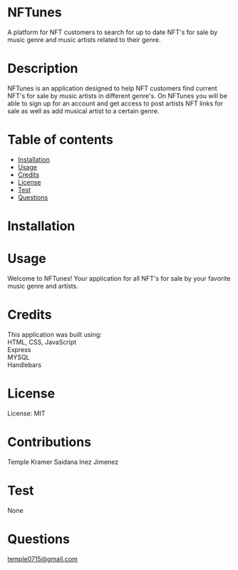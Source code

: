 # NFTunes
A platform for NFT customers to search for up to date NFT's for sale by music genre and music artists related to their genre. 

# Description

NFTunes is an application designed to help NFT customers find current NFT's for sale by music artists in different genre's. On NFTunes you will be able to sign up for an account and get access to post artists NFT links for sale as well as add musical artist to a certain genre. 


# Table of contents
* [Installation](#installation)
* [Usage](#usage)
* [Credits](#credits)
* [License](#license)
* [Test](#test)
* [Questions](#questions)

# Installation

# Usage

Welcome to NFTunes! Your application for all NFT's for sale by your favorite music genre and artists. 

# Credits
This application was built using: 
<br>HTML, CSS, JavaScript
<br>Express
<br>MYSQL
<br>Handlebars

# License
License: MIT

# Contributions
Temple Kramer 
Saidana 
Inez Jimenez

# Test
None

# Questions
temple0715@gmail.com
